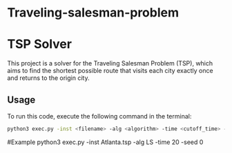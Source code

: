 # Traveling-salesman-problem
# TSP Solver

This project is a solver for the Traveling Salesman Problem (TSP), which aims to find the shortest possible route that visits each city exactly once and returns to the origin city.

## Usage

To run this code, execute the following command in the terminal:

```bash
python3 exec.py -inst <filename> -alg <algorithm> -time <cutoff_time> -seed <seed>
```

#Example
python3 exec.py -inst Atlanta.tsp -alg LS -time 20 -seed 0

